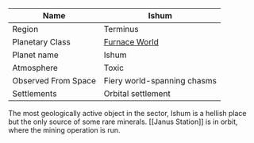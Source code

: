 | Name | Ishum |
| ---  | --- |
| Region |  Terminus  |
| Planetary Class |  [Furnace World](datasworn:oracle_collection:starforged/planet/furnace)  |
| Planet name |  Ishum  |
| Atmosphere |  Toxic  |
| Observed From Space |  Fiery world-spanning chasms  |
| Settlements |  Orbital settlement  |

The most geologically active object in the sector, Ishum is a hellish place but the only source of some rare minerals.  [[Janus Station]] is in orbit, where the mining operation is run. 